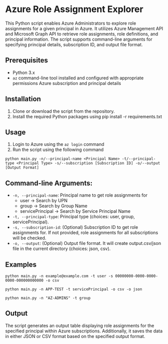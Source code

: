 # Azure Role Assignment Explorer

This Python script enables Azure Administrators to explore role assignments for a given principal in Azure. It utilizes Azure Management API and Microsoft Graph API to retrieve role assignments, role definitions, and principal information. The script supports command-line arguments for specifying principal details, subscription ID, and output file format.

## Prerequisites
- Python 3.x
- `az` command-line tool installed and configured with appropriate permissions Azure subscription and principal details

## Installation
1. Clone or download the script from the repository.
2. Install the required Python packages using pip install -r requirements.txt

## Usage
1. Login to Azure using the `az login` command
2. Run the script using the following command
```
python main.py -n/--principal-name <Principal Name> -t/--principal-type <Principal Type> -s/--subscription [Subscription ID] -o/--output [Output Format]
```

## Command-line Arguments:
- `-n, --principal-name`: Principal name to get role assignments for
  - user -> Search by UPN
  - group -> Search by Group Name
  - servicePrincipal -> Search by Service Principal Name
- `-t, --principal-type`: Principal type (choices: user, group, servicePrincipal).
- `-s, --subscription-id`: (Optional) Subscription ID to get role assignments for. If not provided, role assignments for all subscriptions will be checked.
- `-o, --output`: (Optional) Output file format. It will create output.csv/json file in the current directory (choices: json, csv).

## Examples
```
python main.py -n example@example.com -t user -s 00000000-0000-0000-0000-000000000000 -o csv
```

```
python main.py -n APP-TEST -t servicePrincipal -o csv -o json
```

```
python main.py -n "AZ-ADMINS" -t group
```

## Output
The script generates an output table displaying role assignments for the specified principal within Azure subscriptions. Additionally, it saves the data in either JSON or CSV format based on the specified output format.
